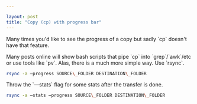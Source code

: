 ```yaml
---

layout: post
title: "Copy (cp) with progress bar"
---
```


Many times you'd like to see the progress of a copy but sadly \`cp\` doesn't have that feature.

Many posts online will show bash scripts that pipe \`cp\` into \`grep\`/\`awk\`/etc or use tools like \`pv\`. Alas, there is a much more simple way. Use \`rsync\`.

```bash
rsync -a —progress SOURCE\_FOLDER DESTINATION\_FOLDER
```

Throw the \`—stats\` flag for some stats after the transfer is done.

```bash
rsync -a —stats —progress SOURCE\_FOLDER DESTINATION\_FOLDER
```
